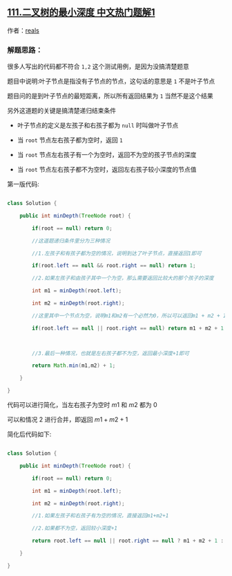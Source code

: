 ## [111.二叉树的最小深度 中文热门题解1](https://leetcode.cn/problems/minimum-depth-of-binary-tree/solutions/100000/li-jie-zhe-dao-ti-de-jie-shu-tiao-jian-by-user7208)

作者：[reals](https://leetcode.cn/u/reals)
### 解题思路：
很多人写出的代码都不符合 `1,2` 这个测试用例，是因为没搞清楚题意

题目中说明:叶子节点是指没有子节点的节点，这句话的意思是 `1` 不是叶子节点

题目问的是到叶子节点的最短距离，所以所有返回结果为 `1` 当然不是这个结果 


另外这道题的关键是搞清楚递归结束条件
- 叶子节点的定义是左孩子和右孩子都为 `null` 时叫做叶子节点
- 当 `root` 节点左右孩子都为空时，返回 `1` 
- 当 `root` 节点左右孩子有一个为空时，返回不为空的孩子节点的深度
- 当 `root` 节点左右孩子都不为空时，返回左右孩子较小深度的节点值

第一版代码:
```Java []
class Solution {
    public int minDepth(TreeNode root) {
        if(root == null) return 0;
        //这道题递归条件里分为三种情况
        //1.左孩子和有孩子都为空的情况，说明到达了叶子节点，直接返回1即可
        if(root.left == null && root.right == null) return 1;
        //2.如果左孩子和由孩子其中一个为空，那么需要返回比较大的那个孩子的深度        
        int m1 = minDepth(root.left);
        int m2 = minDepth(root.right);
        //这里其中一个节点为空，说明m1和m2有一个必然为0，所以可以返回m1 + m2 + 1;
        if(root.left == null || root.right == null) return m1 + m2 + 1;
        
        //3.最后一种情况，也就是左右孩子都不为空，返回最小深度+1即可
        return Math.min(m1,m2) + 1; 
    }
}
```
代码可以进行简化，当左右孩子为空时 $m1$ 和 $m2$ 都为 $0$ 

可以和情况 $2$ 进行合并，即返回 $m1+m2+1$

简化后代码如下:

```Java []
class Solution {
    public int minDepth(TreeNode root) {
        if(root == null) return 0;
        int m1 = minDepth(root.left);
        int m2 = minDepth(root.right);
        //1.如果左孩子和右孩子有为空的情况，直接返回m1+m2+1
        //2.如果都不为空，返回较小深度+1
        return root.left == null || root.right == null ? m1 + m2 + 1 : Math.min(m1,m2) + 1;
    }
}
```

